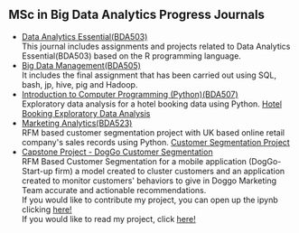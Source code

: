 ## MSc in Big Data Analytics Progress Journals
- [Data Analytics Essential(BDA503)](https://pjournal.github.io/mef04-baykano/)<br />
This journal includes assignments and projects related to Data Analytics Essential(BDA503) based on the R programming language.
- [Big Data Management(BDA505)](BigDataFinal_OzanBarisBaykan.html)<br />
It includes the final assignment that has been carried out using SQL, bash, jp, hive, pig and Hadoop.
- [Introduction to Computer Programming (Python)(BDA507)](HotelBookingExploratoryDataAnalysis.html)<br />
Exploratory data analysis for a hotel booking data using Python.
[Hotel Booking Exploratory Data Analysis](HotelBookingExploratoryDataAnalysis.html)
- [Marketing Analytics(BDA523)](/MarketingAnalytics/Project_Marketing_Analytics.html)<br />
RFM based customer segmentation project with UK based online retail company's sales records using Python.
[Customer Segmentation Project](/MarketingAnalytics/Project_Marketing_Analytics.html)
- [Capstone Project - DogGo Customer Segmentation](/CapstoneProject_DogGoCustomerSegmentation/DogGoCustomerSegmentation.html)<br />
RFM Based Customer Segmentation for a mobile application (DogGo- Start-up firm) a model created to cluster customers and an application created to monitor customers' behaviors to give in Doggo Marketing Team accurate and actionable recommendations.<br />
If you would like to contribute my project, you can open up the ipynb clicking [here!](/CapstoneProject_DogGoCustomerSegmentation/DogGoCustomerSegmentation.ipynb)<br />
If you would like to read my project, click [here!](/CapstoneProject_DogGoCustomerSegmentation/BDA_Capstone_Project.pdf)
